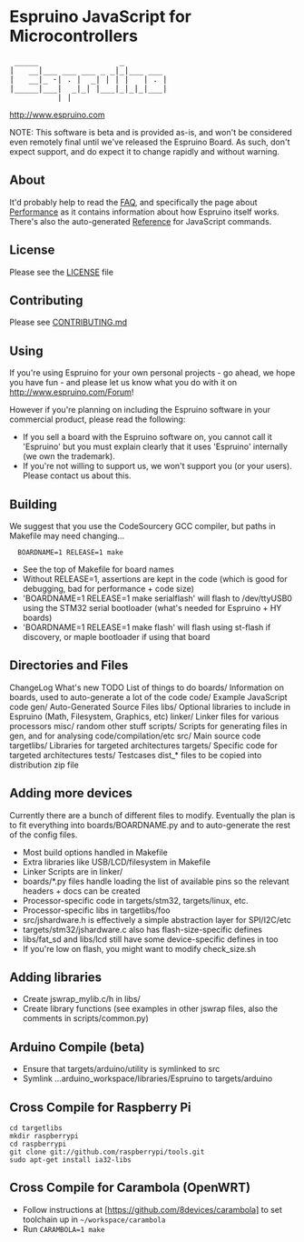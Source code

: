 Espruino JavaScript for Microcontrollers
========================================
<pre>
 _____                 _
|   __|___ ___ ___ _ _|_|___ ___
|   __|_ -| . |  _| | | |   | . |
|_____|___|  _|_| |___|_|_|_|___|
          |_|      
</pre>
http://www.espruino.com

NOTE: This software is beta and is provided as-is, and won't be considered even remotely final until we've released the Espruino Board. As such, don't expect support, and do expect it to change rapidly and without warning.

About
-----

It'd probably help to read the [FAQ](http://www.espruino.com/FAQ), and specifically the page about [Performance](http://www.espruino.com/Performance) as it contains information about how Espruino itself works. There's also the auto-generated [Reference](http://www.espruino.com/Reference) for JavaScript commands.


License
-------

Please see the [LICENSE](LICENSE) file

Contributing
------------

Please see [CONTRIBUTING.md](CONTRIBUTING.md)

Using
-----

If you're using Espruino for your own personal projects - go ahead, we hope you have fun - and please let us know what you do with it on http://www.espruino.com/Forum!

However if you're planning on including the Espruino software in your commercial product, please read the following:

* If you sell a board with the Espruino software on, you cannot call it 'Espruino' but you must explain clearly that it uses 'Espruino' internally (we own the trademark).
* If you're not willing to support us, we won't support you (or your users). Please contact us about this.


Building
--------
  
We suggest that you use the CodeSourcery GCC compiler, but paths in Makefile may need changing...

```  BOARDNAME=1 RELEASE=1 make```

* See the top of Makefile for board names
* Without RELEASE=1, assertions are kept in the code (which is good for debugging, bad for performance + code size)
* 'BOARDNAME=1 RELEASE=1 make serialflash' will flash to /dev/ttyUSB0 using the STM32 serial bootloader (what's needed for Espruino + HY boards)
* 'BOARDNAME=1 RELEASE=1 make flash' will flash using st-flash if discovery, or maple bootloader if using that board

Directories and Files
---------------------

ChangeLog          What's new
TODO               List of things to do
boards/            Information on boards, used to auto-generate a lot of the code
code/              Example JavaScript code
gen/               Auto-Generated Source Files
libs/              Optional libraries to include in Espruino (Math, Filesystem, Graphics, etc)
linker/            Linker files for various processors
misc/              random other stuff
scripts/           Scripts for generating files in gen, and for analysing code/compilation/etc
src/               Main source code
targetlibs/        Libraries for targeted architectures
targets/           Specific code for targeted architectures
tests/             Testcases
dist_*             files to be copied into distribution zip file

Adding more devices
-------------------

Currently there are a bunch of different files to modify. Eventually the plan is to fit everything into boards/BOARDNAME.py and to auto-generate the rest of the config files.

* Most build options handled in Makefile
* Extra libraries like USB/LCD/filesystem in Makefile
* Linker Scripts are in linker/
* boards/*.py files handle loading the list of available pins so the relevant headers + docs can be created
* Processor-specific code in targets/stm32, targets/linux, etc.
* Processor-specific libs in targetlibs/foo 
* src/jshardware.h is effectively a simple abstraction layer for SPI/I2C/etc
* targets/stm32/jshardware.c also has flash-size-specific defines
* libs/fat_sd and libs/lcd still have some device-specific defines in too
* If you're low on flash, you might want to modify check_size.sh

Adding libraries
-------------------

* Create jswrap_mylib.c/h in libs/
* Create library functions (see examples in other jswrap files, also the comments in scripts/common.py)


Arduino Compile (beta)
----------------------
* Ensure that targets/arduino/utility is symlinked to src
* Symlink ...arduino_workspace/libraries/Espruino to targets/arduino 

Cross Compile for Raspberry Pi
------------------------------
```
cd targetlibs
mkdir raspberrypi
cd raspberrypi
git clone git://github.com/raspberrypi/tools.git
sudo apt-get install ia32-libs
```

Cross Compile for Carambola (OpenWRT)
-------------------------------------
* Follow instructions at [https://github.com/8devices/carambola] to set toolchain up in ```~/workspace/carambola```
* Run ```CARAMBOLA=1 make```
